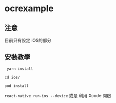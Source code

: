# ocrexample

## 注意
目前只有設定 iOS的部分

## 安裝教學

` yarn install`

`cd ios/`

`pod install`

`react-native run-ios --device` 或是 利用 Xcode 開啟
